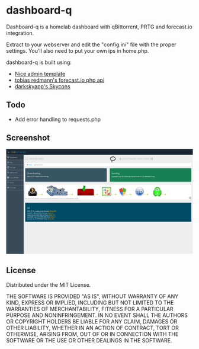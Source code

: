 # dashboard-q

Dashboard-q is a homelab dashboard with qBittorrent, PRTG and forecast.io integration.

Extract to your webserver and edit the "config.ini" file with the proper settings. You'll also need to put your own ips in home.php.

dashboard-q is built using:
 * [Nice admin template](http://bootstraptaste.com/nice-admin-bootstrap-admin-html-template/?download=true)
 * [tobias redmann's forecast.io php api](https://github.com/tobias-redmann/forecast.io-php-api)
 * [darkskyapp's Skycons](https://github.com/darkskyapp/skycons)

## Todo
 * Add error handling to requests.php

 
## Screenshot

![Alt text](/screenshots/home.png?raw=true "Optional Title")

## License
Distributed under the MIT License.

THE SOFTWARE IS PROVIDED "AS IS", WITHOUT WARRANTY OF ANY KIND, EXPRESS OR IMPLIED, INCLUDING BUT NOT LIMITED TO THE WARRANTIES OF MERCHANTABILITY, FITNESS FOR A PARTICULAR PURPOSE AND NONINFRINGEMENT. IN NO EVENT SHALL THE AUTHORS OR COPYRIGHT HOLDERS BE LIABLE FOR ANY CLAIM, DAMAGES OR OTHER LIABILITY, WHETHER IN AN ACTION OF CONTRACT, TORT OR OTHERWISE, ARISING FROM, OUT OF OR IN CONNECTION WITH THE SOFTWARE OR THE USE OR OTHER DEALINGS IN THE SOFTWARE.
